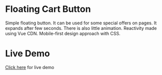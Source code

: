 # Floating Cart Button
Simple floating button. It can be used for some special offers on pages. It expands after few seconds. There is also little animation. Reactivity made using Vue CDN. Mobile-first design approach with CSS.

# Live Demo
[Click here](https://tymoteusznachtman.github.io/floating-cart-button/) for live demo
